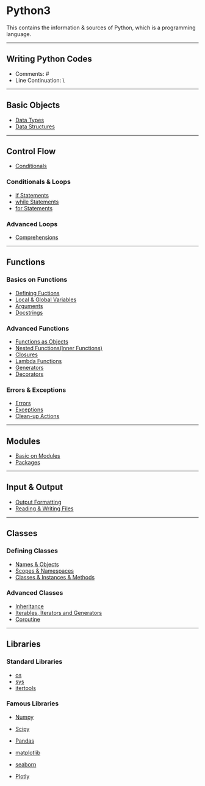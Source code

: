 # Python3
This contains the information &amp; sources of Python, which is a programming language.

---
## Writing Python Codes
* Comments: \#
* Line Continuation: \\

---
## Basic Objects

* [Data Types](https://github.com/dawkiny/Python3/blob/master/scripts/Objects_01_datatype.md)
* [Data Structures](https://github.com/dawkiny/Python3/blob/master/scripts/Objects_02_datastructure.md)


---
## Control Flow

* [Conditionals](https://github.com/dawkiny/Python3/blob/master/scripts/ControlFlow_01_conditionals_and_loops.md#conditionals)

### Conditionals & Loops

* [if Statements](https://github.com/dawkiny/Python3/blob/master/scripts/ControlFlow_01_conditionals_and_loops.md#if-statements)
* [while Statements](https://github.com/dawkiny/Python3/blob/master/scripts/ControlFlow_01_conditionals_and_loops.md#while-statements)
* [for Statements](https://github.com/dawkiny/Python3/blob/master/scripts/ControlFlow_01_conditionals_and_loops.md#for-statements)

### Advanced Loops

* [Comprehensions](https://github.com/dawkiny/Python3/blob/master/scripts/ControlFlow_01_conditionals_and_loops.md#comprehensions)


---
## Functions

### Basics on Functions

* [Defining Fuctions](https://github.com/dawkiny/Python3/blob/master/scripts/Functions_01_basics.md#defining-functions)
* [Local & Global Variables](https://github.com/dawkiny/Python3/blob/master/scripts/Functions_01_basics.md#local-\&-global-variables)
* [Arguments](https://github.com/dawkiny/Python3/blob/master/scripts/Functions_01_basics.md#arguments)
* [Docstrings](https://github.com/dawkiny/Python3/blob/master/scripts/Functions_01_basics.md#docstrings)

### Advanced Functions

* [Functions as Objects](https://github.com/dawkiny/Python3/blob/master/scripts/Functions_01_basics.md#functions-as-objects)
* [Nested Functions(Inner Functions)](https://github.com/dawkiny/Python3/blob/master/scripts/Functions_01_basics.md#nested-functions\(inner-functions\))
* [Closures](https://github.com/dawkiny/Python3/blob/master/scripts/Functions_01_basics.md#closures)
* [Lambda Functions](https://github.com/dawkiny/Python3/blob/master/scripts/Functions_01_basics.md#lambda-functions)
* [Generators](https://github.com/dawkiny/Python3/blob/master/scripts/Functions_01_basics.md#generators)
* [Decorators](https://github.com/dawkiny/Python3/blob/master/scripts/Functions_01_basics.md#decorators)



### Errors & Exceptions

* [Errors]()
* [Exceptions]()
* [Clean-up Actions]()


---
## Modules

* [Basic on Modules]()
* [Packages]()

---
## Input & Output

* [Output Formatting]()
* [Reading & Writing Files]()

---
## Classes

### Defining Classes

* [Names & Objects]()
* [Scopes & Namespaces]()
* [Classes & Instances & Methods]()

### Advanced Classes

* [Inheritance]()
* [Iterables, Iterators and Generators](https://github.com/dawkiny/Python3/blob/master/ControlFlow_01_iter.md)
* [Coroutine](https://github.com/dawkiny/Python3/blob/master/ControlFlow_02_coroutine.md)

---
## Libraries

### Standard Libraries

* [os]()
* [sys]()
* [itertools]()

### Famous Libraries

* [Numpy]()
* [Scipy]()
* [Pandas]()


* [matplotlib]()
* [seaborn]()
* [Plotly]()
